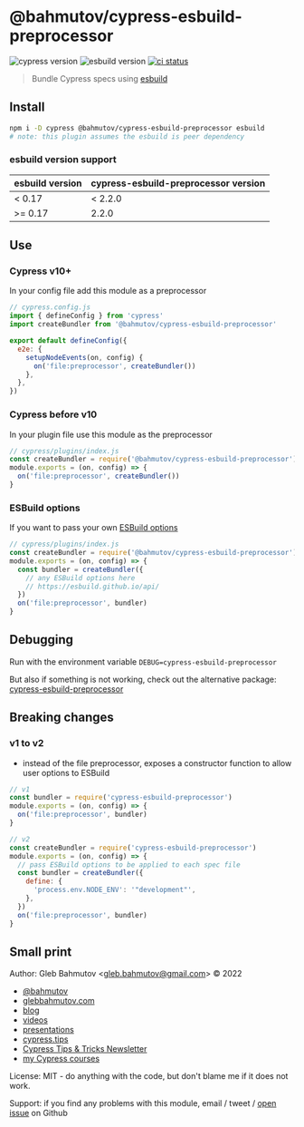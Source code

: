# @bahmutov/cypress-esbuild-preprocessor

![cypress version](https://img.shields.io/badge/cypress-12.6.0-brightgreen) ![esbuild version](https://img.shields.io/badge/esbuild-0.17.5-brightgreen) [![ci status][ci image]][ci url]

> Bundle Cypress specs using [esbuild](https://esbuild.github.io/)

## Install

```bash
npm i -D cypress @bahmutov/cypress-esbuild-preprocessor esbuild
# note: this plugin assumes the esbuild is peer dependency
```

### esbuild version support

| esbuild version | cypress-esbuild-preprocessor version |
| --------------- | ------------------------------------ |
| < 0.17          | < 2.2.0                              |
| >= 0.17         | 2.2.0                                |

## Use

### Cypress v10+

In your config file add this module as a preprocessor

```js
// cypress.config.js
import { defineConfig } from 'cypress'
import createBundler from '@bahmutov/cypress-esbuild-preprocessor'

export default defineConfig({
  e2e: {
    setupNodeEvents(on, config) {
      on('file:preprocessor', createBundler())
    },
  },
})
```

### Cypress before v10

In your plugin file use this module as the preprocessor

```js
// cypress/plugins/index.js
const createBundler = require('@bahmutov/cypress-esbuild-preprocessor')
module.exports = (on, config) => {
  on('file:preprocessor', createBundler())
}
```

### ESBuild options

If you want to pass your own [ESBuild options](https://esbuild.github.io/api/)

```js
// cypress/plugins/index.js
const createBundler = require('@bahmutov/cypress-esbuild-preprocessor')
module.exports = (on, config) => {
  const bundler = createBundler({
    // any ESBuild options here
    // https://esbuild.github.io/api/
  })
  on('file:preprocessor', bundler)
}
```

## Debugging

Run with the environment variable `DEBUG=cypress-esbuild-preprocessor`

But also if something is not working, check out the alternative package: [cypress-esbuild-preprocessor](https://github.com/sod/cypress-esbuild-preprocessor#readme)

## Breaking changes

### v1 to v2

- instead of the file preprocessor, exposes a constructor function to allow user options to ESBuild

```js
// v1
const bundler = require('cypress-esbuild-preprocessor')
module.exports = (on, config) => {
  on('file:preprocessor', bundler)
}

// v2
const createBundler = require('cypress-esbuild-preprocessor')
module.exports = (on, config) => {
  // pass ESBuild options to be applied to each spec file
  const bundler = createBundler({
    define: {
      'process.env.NODE_ENV': '"development"',
    },
  })
  on('file:preprocessor', bundler)
}
```

[ci image]: https://github.com/bahmutov/cypress-esbuild-preprocessor/workflows/ci/badge.svg?branch=main
[ci url]: https://github.com/bahmutov/cypress-esbuild-preprocessor/actions

## Small print

Author: Gleb Bahmutov &lt;gleb.bahmutov@gmail.com&gt; &copy; 2022

- [@bahmutov](https://twitter.com/bahmutov)
- [glebbahmutov.com](https://glebbahmutov.com)
- [blog](https://glebbahmutov.com/blog)
- [videos](https://www.youtube.com/glebbahmutov)
- [presentations](https://slides.com/bahmutov)
- [cypress.tips](https://cypress.tips)
- [Cypress Tips & Tricks Newsletter](https://cypresstips.substack.com/)
- [my Cypress courses](https://cypress.tips/courses)

License: MIT - do anything with the code, but don't blame me if it does not work.

Support: if you find any problems with this module, email / tweet /
[open issue](https://github.com/bahmutov/cypress-esbuild-preprocessor/issues) on Github
